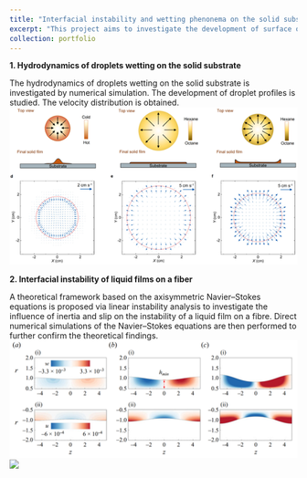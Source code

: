 ```yaml
---
title: "Interfacial instability and wetting phenonema on the solid substrate"
excerpt: "This project aims to investigate the development of surface on solid substrates or microfibers. <br/><img src='/images/2024NC-1.png'>"
collection: portfolio
---
```


__1. Hydrodynamics of droplets wetting on the solid substrate__

The hydrodynamics of droplets wetting on the solid substrate is investigated by numerical simulation. The development of droplet profiles is studied. The velocity distribution is obtained. 
<img src='/images/2024NC-1.png'>


__2. Interfacial instability of liquid films on a fiber__

A theoretical framework based on the axisymmetric Navier–Stokes equations is proposed via linear instability analysis to investigate the influence of inertia and slip on the instability of a liquid film on a fibre. Direct numerical simulations of the Navier–Stokes equations are then performed to further confirm the theoretical findings.
<img src='/images/2024JFM-1.png'>
<img src='/images/2024JFM-2.png'>
